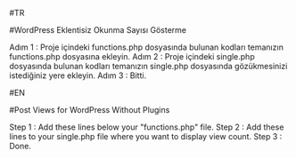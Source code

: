 #TR

#WordPress Eklentisiz Okunma Sayısı Gösterme

Adım 1 : Proje içindeki functions.php dosyasında bulunan kodları temanızın functions.php dosyasına ekleyin.
Adım 2 : Proje içindeki single.php dosyasında bulunan kodları temanızın single.php dosyasında gözükmesinizi istediğiniz yere ekleyin.
Adım 3 : Bitti.

#EN

#Post Views for WordPress Without Plugins

Step 1 : Add these lines below your "functions.php" file.
Step 2 : Add these lines to your single.php file where you want to display view count.
Step 3 : Done.
